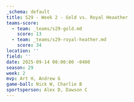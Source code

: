 ```yaml
---
_schema: default
title: S29 - Week 2 - Gold vs. Royal Heaather
teams-score:
  - team: _teams/s29-gold.md
    score: 13
  - team: _teams/s29-royal-heather.md
    score: 34
location: ''
field: ''
date: 2025-09-14 00:00:00 -0400
season: 29
week: 2
mvp: Art H, Andrew G
game-ball: Nick W, Charlie B
sportsperson: Alex D, Dawson C
---
```

